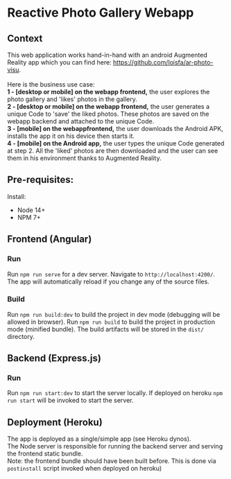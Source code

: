 # Reactive Photo Gallery Webapp

## Context
This web application works hand-in-hand with an android Augmented Reality app which you can find here: https://github.com/loisfa/ar-photo-visu. \
\
Here is the business use case:\
<strong>1 - [desktop or mobile] on the webapp frontend,</strong> the user explores the photo gallery and 'likes' photos in the gallery.\
<strong>2 - [desktop or mobile] on the webapp frontend,</strong> the user generates a unique Code to 'save' the liked photos. These photos are saved on the webapp backend and attached to the unique Code.\
<strong>3 - \[mobile\] on the webappfrontend,</strong> the user downloads the Android APK, installs the app it on his device then starts it.\
<strong>4 - [mobile] on the Android app,</strong> the user types the unique Code generated at step 2. All the 'liked' photos are then downloaded and the user can see them in his environment thanks to Augmented Reality.

## Pre-requisites:
Install:
- Node 14+
- NPM 7+

## Frontend (Angular)

### Run
Run `npm run serve` for a dev server. Navigate to `http://localhost:4200/`. The app will automatically reload if you change any of the source files.

### Build
Run `npm run build:dev` to build the project in dev mode (debugging will be allowed in browser). 
Run `npm run build` to build the project in production mode (minified bundle). 
The build artifacts will be stored in the `dist/` directory.

## Backend (Express.js)

### Run
Run `npm run start:dev` to start the server locally.
If deployed on heroku `npm run start` will be invoked to start the server.

## Deployment (Heroku)
The app is deployed as a single/simple app (see Heroku dynos).\
The Node server is responsible for running the backend server and serving the frontend static bundle.\
Note: the frontend bundle should have been built before. This is done via `postinstall` script invoked when deployed on heroku)